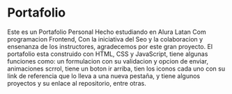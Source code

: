 # Portafolio

Este es un Portafolio Personal Hecho estudiando en Alura Latan Com programacion Frontend, 
Con la iniciativa del Seo y la colaboracion y ensenanza de los instructores, agradecemos por este gran proyecto. 
El portafolio esta construido con HTML, CSS y JavaScript, tiene algunas funciones como: un formulacion con su validacion y opcion de enviar, 
animaciones scrrol, tiene un boton ir arriba, tien los iconos cada uno con su link de referencia que lo lleva a una nueva pestaña, 
y tiene algunos proyectos y su enlace al repositorio, entre otras.
